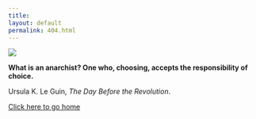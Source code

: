 ```yaml
---
title:
layout: default
permalink: 404.html
---
```


<a href="/index.html"><img src="img/404.png" /></a>

**What is an anarchist? One who, choosing, accepts the responsibility of choice.**

Ursula K. Le Guin, _The Day Before the Revolution_.

<a href="/index.html">Click here to go home</a>
